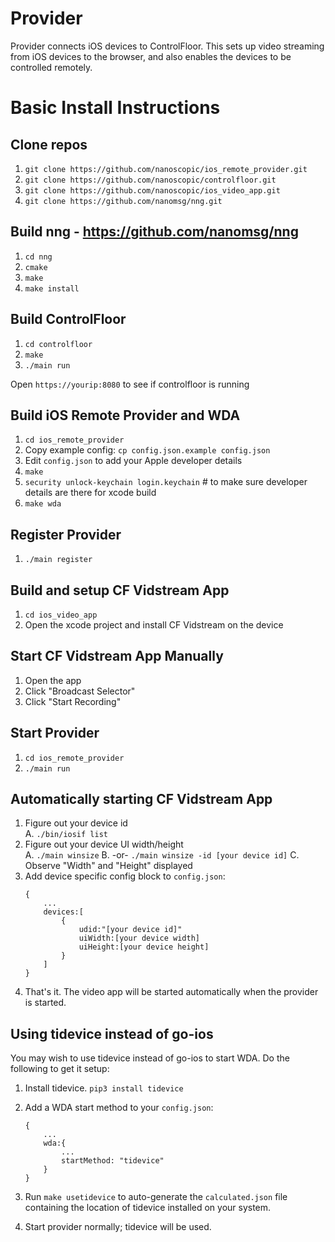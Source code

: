# Provider
Provider connects iOS devices to ControlFloor. This sets up video streaming from iOS devices to the browser,
and also enables the devices to be controlled remotely.

# Basic Install Instructions

## Clone repos
1. `git clone https://github.com/nanoscopic/ios_remote_provider.git`
1. `git clone https://github.com/nanoscopic/controlfloor.git`
1. `git clone https://github.com/nanoscopic/ios_video_app.git`
1. `git clone https://github.com/nanomsg/nng.git`

## Build nng - https://github.com/nanomsg/nng
1. `cd nng`
1. `cmake`
1. `make`
1. `make install`

## Build ControlFloor

1. `cd controlfloor`
1. `make`
1. `./main run`

Open `https://yourip:8080` to see if controlfloor is running

## Build iOS Remote Provider and WDA
1. `cd ios_remote_provider`
1. Copy example config: `cp config.json.example config.json`
1. Edit `config.json` to add your Apple developer details
1. `make`
1. `security unlock-keychain login.keychain` # to make sure developer details are there for xcode build
1. `make wda`

## Register Provider
1. `./main register`

## Build and setup CF Vidstream App
1. `cd ios_video_app`
1. Open the xcode project and install CF Vidstream on the device

## Start CF Vidstream App Manually
1. Open the app
1. Click "Broadcast Selector"
1. Click "Start Recording"

## Start Provider
1. `cd ios_remote_provider`
1. `./main run`

## Automatically starting CF Vidstream App
1. Figure out your device id  
    A. `./bin/iosif list`  
1. Figure out your device UI width/height  
    A. `./main winsize`
    B. -or- `./main winsize -id [your device id]` 
    C. Observe "Width" and "Height" displayed
1. Add device specific config block to `config.json`:  
    ```  
    {
        ...
        devices:[
            {
                udid:"[your device id]"
                uiWidth:[your device width]
                uiHeight:[your device height]
            }
        ]
    }
    ```
1. That's it. The video app will be started automatically when the provider is started.

## Using tidevice instead of go-ios

You may wish to use tidevice instead of go-ios to start WDA. Do the following to get it setup:  
  
1. Install tidevice. `pip3 install tidevice`

1. Add a WDA start method to your `config.json`:  
    ```
    {
        ...
        wda:{
            ...
            startMethod: "tidevice"
        }
    }
    ```

1. Run `make usetidevice` to auto-generate the `calculated.json` file containing the location of tidevice installed on your system.  
  
1. Start provider normally; tidevice will be used.
